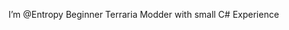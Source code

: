 I’m @Entropy 
Beginner Terraria Modder with small C# Experience

<!---
DeusRick/DeusRick is a ✨ special ✨ repository because its `README.md` (this file) appears on your GitHub profile.
You can click the Preview link to take a look at your changes.
--->
